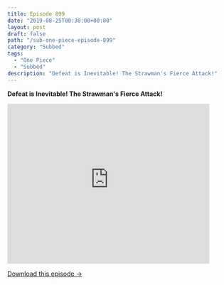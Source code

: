 ```yaml
---
title: Episode 899
date: "2019-08-25T00:30:00+00:00"
layout: post
draft: false
path: "/sub-one-piece-episode-899"
category: "Subbed"
tags:
  - "One Piece"
  - "Subbed"
description: "Defeat is Inevitable! The Strawman's Fierce Attack!"
---
```


**Defeat is Inevitable! The Strawman's Fierce Attack!**

<iframe width="640" height="360" src="https://www.rapidvideo.com/e/G6CC5Q5XQ4" frameborder="0" marginwidth=0 marginheight=0 scrolling=no allowfullscreen style="max-width:90%;"></iframe>

<a href="http://ouo.io/qs/eCodkFEQ?s=https://www.rapidvideo.com/d/G6CC5Q5XQ4" class="styled_a">Download this episode →</a>

